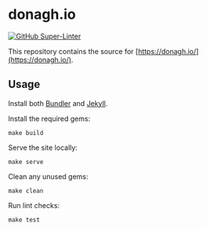 # donagh.io

[![GitHub Super-Linter](https://github.com/donaghhorgan/donaghhorgan.github.io/workflows/Lint%20code%20base/badge.svg)](https://github.com/marketplace/actions/super-linter)

This repository contains the source for [https://donagh.io/](https://donagh.io/).

## Usage

Install both [Bundler](https://bundler.io/) and [Jekyll](https://jekyllrb.com/).

Install the required gems:

```shell
make build
```

Serve the site locally:

```shell
make serve
```

Clean any unused gems:

```shell
make clean
```

Run lint checks:

```shell
make test
```
